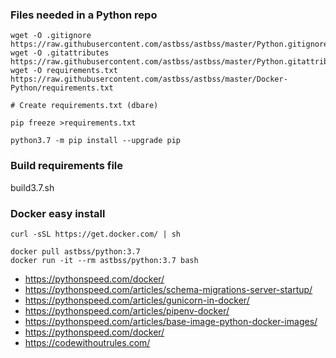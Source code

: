 ### Files needed in a Python repo
```
wget -O .gitignore https://raw.githubusercontent.com/astbss/astbss/master/Python.gitignore
wget -O .gitattributes https://raw.githubusercontent.com/astbss/astbss/master/Python.gitattributes
wget -O requirements.txt https://raw.githubusercontent.com/astbss/astbss/master/Docker-Python/requirements.txt

# Create requirements.txt (dbare)

pip freeze >requirements.txt

python3.7 -m pip install --upgrade pip
```

### Build requirements file
build3.7.sh

### Docker easy install
`curl -sSL https://get.docker.com/ | sh`

```
docker pull astbss/python:3.7
docker run -it --rm astbss/python:3.7 bash
```

- https://pythonspeed.com/docker/
- https://pythonspeed.com/articles/schema-migrations-server-startup/
- https://pythonspeed.com/articles/gunicorn-in-docker/
- https://pythonspeed.com/articles/pipenv-docker/
- https://pythonspeed.com/articles/base-image-python-docker-images/
- https://pythonspeed.com/docker/
- https://codewithoutrules.com/
